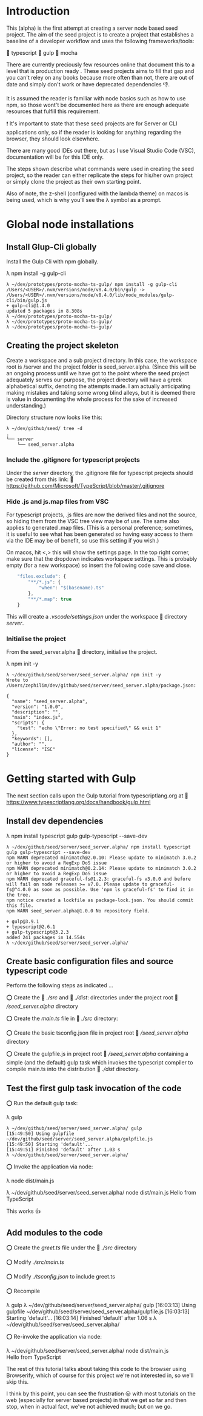 
# Introduction

This (alpha) is the first attempt at creating a server node based seed project. The aim of the seed
project is to create a project that establishes a baseline of a developer workflow and uses the following frameworks/tools:

  :large_blue_circle: typescript
  :large_blue_circle: gulp
  :large_blue_circle: mocha

There are currently preciously few resources online that document this to a level that is production
ready . These seed projects aims to fill that gap and you can't reley on any books because more often than not, there are out of date and simply don't work or have deprecated dependencies :thumbsdown:.

It is assumed the reader is familiar with node basics such as how to use npm, so those wont't be documented here as there are enough adequate resources that fulfill this requirement.

:exclamation: It's important to state that these seed projects are for Server or CLI applications only, so if the reader is looking for anything regarding the browser, they should look elsewhere.

There are many good IDEs out there, but as I use Visual Studio Code (VSC), documentation will be for this IDE only.

The steps shown describe what commands were used in creating the seed project, so the reader can either replicate the steps for his/her own project or simply clone the project as their own starting point.

Also of note, the z-shell (configured with the lambda theme) on macos is being used, which is why you'll see the λ symbol as a prompt.

# Global node installations

## Install Glup-Cli globally

Install the Gulp Cli with npm globally.

  λ npm install -g gulp-cli

```
λ ~/dev/prototypes/proto-mocha-ts-gulp/ npm install -g gulp-cli
/Users/<USER>/.nvm/versions/node/v8.4.0/bin/gulp -> /Users/<USER>/.nvm/versions/node/v8.4.0/lib/node_modules/gulp-cli/bin/gulp.js
+ gulp-cli@1.4.0
updated 5 packages in 8.308s
λ ~/dev/prototypes/proto-mocha-ts-gulp/ 
λ ~/dev/prototypes/proto-mocha-ts-gulp/ 
λ ~/dev/prototypes/proto-mocha-ts-gulp/
```

## Creating the project skeleton

Create a workspace and a sub project directory. In this case, the workspace root is /server and the project folder is seed_server.alpha. (Since this will be an ongoing process until we have got to the point where the seed project adequately serves our purpose, the project directory will have a greek alphabetical suffix, denoting the attempts made. I am actually anticipating making mistakes and taking some wrong blind alleys, but it is deemed there is value in documenting the whole process for the sake of increased understanding.)

Directory structure now looks like this:

```
λ ~/dev/github/seed/ tree -d
.
└── server
    └── seed_server.alpha

```

### Include the .gitignore for typescript projects

Under the *server* directory, the .gitignore file for typescript projects should be created from this link: :link: https://github.com/Microsoft/TypeScript/blob/master/.gitignore

### Hide .js and js.map files from VSC

For typescript projects, .js files are now the derived files and not the source, so hiding them from
the VSC tree view may be of use. The same also applies to generated .map files. (This is a personal preference; sometimes, it is useful to see what has been generated so having easy access to them via the IDE may be of benefit, so use this setting if you wish.)

On macos, hit <cmd><,> this will show the settings page. In the top right corner, make sure that the dropdown indicates workspace settings. This is probably empty (for a new workspace) so insert the following code save and close.

```javascript
    "files.exclude": {
        "**/*.js": {
            "when": "$(basename).ts"
        },
        "**/*.map": true
    }
```

This will create a *.vscode/settings.json* under the workspace :open_file_folder: directory *server*.

### Initialise the project

From the seed_server.alpha :open_file_folder: directory, initialise the project.

  λ npm init -y

```
λ ~/dev/github/seed/server/seed_server.alpha/ npm init -y
Wrote to /Users/zephilim/dev/github/seed/server/seed_server.alpha/package.json:

{
  "name": "seed_server.alpha",
  "version": "1.0.0",
  "description": "",
  "main": "index.js",
  "scripts": {
    "test": "echo \"Error: no test specified\" && exit 1"
  },
  "keywords": [],
  "author": "",
  "license": "ISC"
}
```

# Getting started with Gulp

The next section calls upon the Gulp tutorial from typescriptlang.org at :link: https://www.typescriptlang.org/docs/handbook/gulp.html

## Install dev dependencies

  λ npm install typescript gulp gulp-typescript --save-dev

```
λ ~/dev/github/seed/server/seed_server.alpha/ npm install typescript gulp gulp-typescript --save-dev
npm WARN deprecated minimatch@2.0.10: Please update to minimatch 3.0.2 or higher to avoid a RegExp DoS issue
npm WARN deprecated minimatch@0.2.14: Please update to minimatch 3.0.2 or higher to avoid a RegExp DoS issue
npm WARN deprecated graceful-fs@1.2.3: graceful-fs v3.0.0 and before will fail on node releases >= v7.0. Please update to graceful-fs@^4.0.0 as soon as possible. Use 'npm ls graceful-fs' to find it in the tree.
npm notice created a lockfile as package-lock.json. You should commit this file.
npm WARN seed_server.alpha@1.0.0 No repository field.

+ gulp@3.9.1
+ typescript@2.6.1
+ gulp-typescript@3.2.3
added 241 packages in 14.554s
λ ~/dev/github/seed/server/seed_server.alpha/ 

```

## Create basic configuration files and source typescript code

Perform the following steps as indicated ...

  :o: Create the :open_file_folder: *./src* and :open_file_folder: *./dist*: directories under the project root :open_file_folder: */seed_server.alpha* directory

  :o: Create the *main.ts* file in :open_file_folder: *./src* directory:

  :o: Create the basic tsconfig.json file in project root :open_file_folder: */seed_server.alpha* directory

  :o: Create the gulpfile.js in project root :open_file_folder: */seed_server.alpha* containing a simple (and the default) gulp task which invokes the typescript compiler to compile main.ts into the distribution :open_file_folder: *./dist* directory.

## Test the first gulp task invocation of the code

  :o: Run the default gulp task:

  λ gulp

```
λ ~/dev/github/seed/server/seed_server.alpha/ gulp
[15:49:50] Using gulpfile ~/dev/github/seed/server/seed_server.alpha/gulpfile.js
[15:49:50] Starting 'default'...
[15:49:51] Finished 'default' after 1.03 s
λ ~/dev/github/seed/server/seed_server.alpha/ 
```

  :o: Invoke the application via node:

  λ node dist/main.js

λ ~/dev/github/seed/server/seed_server.alpha/ node dist/main.js
Hello from TypeScript

  This works :thumbsup:

## Add modules to the code

  :o: Create the *greet.ts* file under the :open_file_folder: *./src* directory

  :o: Modify *./src/main.ts*

  :o: Modify *./tsconfig.json* to include greet.ts

  :o: Recompile

  λ gulp
λ ~/dev/github/seed/server/seed_server.alpha/ gulp
[16:03:13] Using gulpfile ~/dev/github/seed/server/seed_server.alpha/gulpfile.js
[16:03:13] Starting 'default'...
[16:03:14] Finished 'default' after 1.06 s
λ ~/dev/github/seed/server/seed_server.alpha/ 

  :o: Re-invoke the application via node:

λ ~/dev/github/seed/server/seed_server.alpha/ node dist/main.js   
Hello from TypeScript

The rest of this tutorial talks about taking this code to the browser using Browserify, which of course for this project we're not interested in, so we'll skip this.

I think by this point, you can see the frustration :unamused: with most tutorials on the web (especially for server based projects) in that we get so far and then stop, when in actual fact, we've not achieved much; but on we go.

